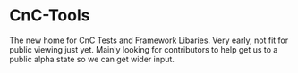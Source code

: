 # CnC-Tools
The new home for CnC Tests and Framework Libaries.  Very early, not fit for public viewing just yet.  Mainly looking for contributors to help get us to a public alpha state so we can get wider input.
